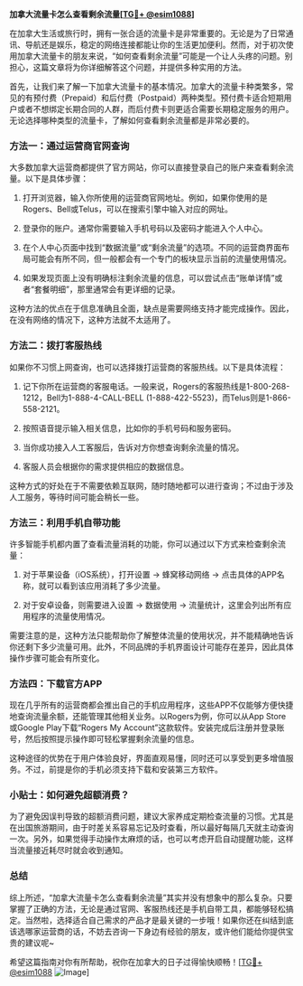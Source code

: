 **加拿大流量卡怎么查看剩余流量[[TG💪+ @esim1088](https://t.me/s/esim1088)]**

在加拿大生活或旅行时，拥有一张合适的流量卡是非常重要的。无论是为了日常通讯、导航还是娱乐，稳定的网络连接都能让你的生活更加便利。然而，对于初次使用加拿大流量卡的朋友来说，“如何查看剩余流量”可能是一个让人头疼的问题。别担心，这篇文章将为你详细解答这个问题，并提供多种实用的方法。

首先，让我们来了解一下加拿大流量卡的基本情况。加拿大的流量卡种类繁多，常见的有预付费（Prepaid）和后付费（Postpaid）两种类型。预付费卡适合短期用户或者不想绑定长期合同的人群，而后付费卡则更适合需要长期稳定服务的用户。无论选择哪种类型的流量卡，了解如何查看剩余流量都是非常必要的。

### 方法一：通过运营商官网查询

大多数加拿大运营商都提供了官方网站，你可以直接登录自己的账户来查看剩余流量。以下是具体步骤：

1. 打开浏览器，输入你所使用的运营商官网地址。例如，如果你使用的是Rogers、Bell或Telus，可以在搜索引擎中输入对应的网址。
   
2. 登录你的账户。通常你需要输入手机号码以及密码才能进入个人中心。

3. 在个人中心页面中找到“数据流量”或“剩余流量”的选项。不同的运营商界面布局可能会有所不同，但一般都会有一个专门的板块显示当前的流量使用情况。

4. 如果发现页面上没有明确标注剩余流量的信息，可以尝试点击“账单详情”或者“套餐明细”，那里通常会有更详细的记录。

这种方法的优点在于信息准确且全面，缺点是需要网络支持才能完成操作。因此，在没有网络的情况下，这种方法就不太适用了。

### 方法二：拨打客服热线

如果你不习惯上网查询，也可以选择拨打运营商的客服热线。以下是具体流程：

1. 记下你所在运营商的客服电话。一般来说，Rogers的客服热线是1-800-268-1212，Bell为1-888-4-CALL-BELL (1-888-422-5523)，而Telus则是1-866-558-2121。

2. 按照语音提示输入相关信息，比如你的手机号码和服务密码。

3. 当你成功接入人工客服后，告诉对方你想查询剩余流量的情况。

4. 客服人员会根据你的需求提供相应的数据信息。

这种方式的好处在于不需要依赖互联网，随时随地都可以进行查询；不过由于涉及人工服务，等待时间可能会稍长一些。

### 方法三：利用手机自带功能

许多智能手机都内置了查看流量消耗的功能，你可以通过以下方式来检查剩余流量：

1. 对于苹果设备（iOS系统），打开设置 -> 蜂窝移动网络 -> 点击具体的APP名称，就可以看到该应用消耗了多少流量。

2. 对于安卓设备，则需要进入设置 -> 数据使用 -> 流量统计，这里会列出所有应用程序的流量使用情况。

需要注意的是，这种方法只能帮助你了解整体流量的使用状况，并不能精确地告诉你还剩下多少流量可用。此外，不同品牌的手机界面设计可能存在差异，因此具体操作步骤可能会有所变化。

### 方法四：下载官方APP

现在几乎所有的运营商都会推出自己的手机应用程序，这些APP不仅能够方便快捷地查询流量余额，还能管理其他相关业务。以Rogers为例，你可以从App Store或Google Play下载“Rogers My Account”这款软件。安装完成后注册并登录账号，然后按照提示操作即可轻松掌握剩余流量的信息。

这种途径的优势在于用户体验良好，界面直观易懂，同时还可以享受到更多增值服务。不过，前提是你的手机必须支持下载和安装第三方软件。

### 小贴士：如何避免超额消费？

为了避免因误判导致的超额消费问题，建议大家养成定期检查流量的习惯。尤其是在出国旅游期间，由于时差关系容易忘记及时查看，所以最好每隔几天就主动查询一次。另外，如果觉得手动操作太麻烦的话，也可以考虑开启自动提醒功能，这样当流量接近耗尽时就会收到通知。

### 总结

综上所述，“加拿大流量卡怎么查看剩余流量”其实并没有想象中的那么复杂。只要掌握了正确的方法，无论是通过官网、客服热线还是手机自带工具，都能够轻松搞定。当然啦，选择适合自己需求的产品才是最关键的一步哦！如果你还在纠结到底该选哪家运营商的话，不妨去咨询一下身边有经验的朋友，或许他们能给你提供宝贵的建议呢~

希望这篇指南对你有所帮助，祝你在加拿大的日子过得愉快顺畅！[[TG💪+ @esim1088](https://t.me/s/esim1088) ![Image](https://i.postimg.cc/4NQfJmqS/Snipaste-2025-05-13-00-14-12.png)]
